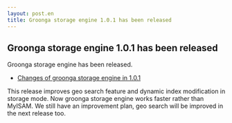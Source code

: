 ```yaml
---
layout: post.en
title: Groonga storage engine 1.0.1 has been released
---
```

## Groonga storage engine 1.0.1 has been released

Groonga storage engine has been released.

* [Changes of groonga storage engine in 1.0.1](http://mroonga.org/docs/news.html#release-1-0-1)

This release improves geo search feature and dynamic index modification
in storage mode. Now groonga storage engine works faster rather than
MyISAM. We still have an improvement plan, geo search will be improved
in the next release too.
